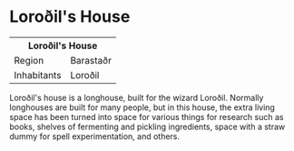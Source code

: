 # Loroðil's House

<table><tbody>
	<tr> <th colspan=2>Loroðil's House</th> </tr>
	<tr> <td>Region</td> <td>Barastaðr</td> </tr>
	<tr> <td>Inhabitants</td> <td>Loroðil</td> </tr>
</tbody></table>

Loroðil's house is a longhouse, built for the wizard Loroðil. Normally longhouses are built for many people, but in this house, the extra living space has been turned into space for various things for research such as books, shelves of fermenting and pickling ingredients, space with a straw dummy for spell experimentation, and others.
